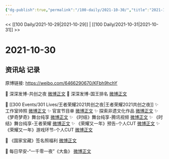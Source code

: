 ```yaml
---
{"dg-publish":true,"permalink":"/100-daily/2021-10-30/","title":"2021-10-30"}
---
```



<< [[100 Daily/2021-10-29\|2021-10-29]] | [[100 Daily/2021-10-31\|2021-10-31]] >>

# 2021-10-30

## 资讯站 记录

原博链接: https://weibo.com/6466290670/KFbh9hchY

💫 深深发博-共创之夜 [微博正文](https://m.weibo.cn/6466290670/4698112365692788)
💫 深深发博-国王排名 [微博正文](https://m.weibo.cn/6466290670/4698010488932318)

💫 [[300 Events/301 Lives/王者荣耀2021共创之夜\|王者荣耀2021共创之夜]]
✨ 工作室帅照 [微博正文](https://m.weibo.cn/6466290670/4698124381851219)
✨ 官宣节目单 [微博正文](https://m.weibo.cn/6466290670/4698039107454624)
✨ 探索非遗文化作品 [微博正文](https://m.weibo.cn/6466290670/4698122968367739)
✨ 《梦奇梦奇》舞台纯享 [微博正文](https://m.weibo.cn/6466290670/4698107122552494)
✨ 《时结》舞台纯享-腾讯视频 [微博正文](https://m.weibo.cn/6466290670/4698125002870797)
✨ 《时结》舞台纯享-王者荣耀 [微博正文](https://m.weibo.cn/6466290670/4698141603664843)
✨ 《荣耀又一年》预告-个人CUT [微博正文](https://m.weibo.cn/6466290670/4698024460946200)
✨ 《荣耀又一年》游戏环节-个人CUT [微博正文](https://m.weibo.cn/6466290670/4698098226695278)

💫 《国家宝藏》签名照福利 [微博正文](https://m.weibo.cn/6466290670/4697967648575450)

💫 每日早安-“一千零一夜”《大鱼》 [微博正文](https://m.weibo.cn/6466290670/4697937748427050)
